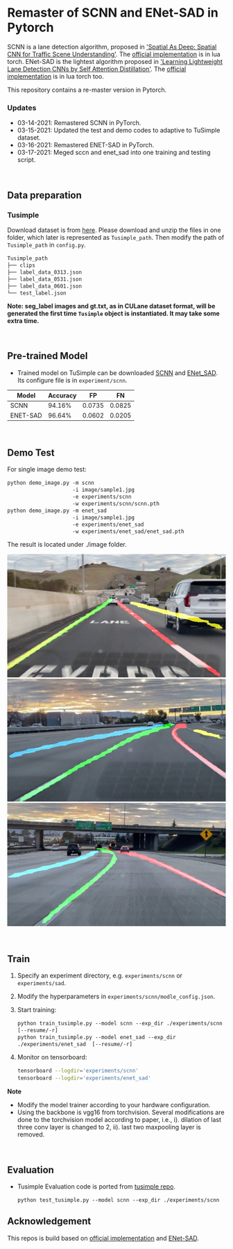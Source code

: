 # Remaster of SCNN and ENet-SAD in Pytorch

SCNN is a lane detection algorithm, proposed in ['Spatial As Deep: Spatial CNN for Traffic Scene Understanding'](https://arxiv.org/abs/1712.06080). The [official implementation](<https://github.com/XingangPan/SCNN>) is in lua torch.
ENet-SAD is the lightest algorithm proposed in ['Learning Lightweight Lane Detection CNNs by Self Attention Distillation'](https://arxiv.org/abs/1908.00821). The [official implementation](<https://github.com/cardwing/Codes-for-Lane-Detection>) is in lua torch too.

This repository contains a re-master version in Pytorch.



### Updates

- 03-14-2021: Remastered SCNN in PyTorch.
- 03-15-2021: Updated the test and demo codes to adaptive to TuSimple dataset.
- 03-16-2021: Remastered ENET-SAD in PyTorch.
- 03-17-2021: Meged sccn and enet_sad into one training and testing script.

<br/>

## Data preparation

### Tusimple
Download dataset is from [here](https://github.com/TuSimple/tusimple-benchmark/issues/3). Please download and unzip the files in one folder, which later is represented as `Tusimple_path`. Then modify the path of `Tusimple_path` in `config.py`.
```
Tusimple_path
├── clips
├── label_data_0313.json
├── label_data_0531.json
├── label_data_0601.json
└── test_label.json
```

**Note:  seg\_label images and gt.txt, as in CULane dataset format,  will be generated the first time `Tusimple` object is instantiated. It may take some extra time.**


<br/>

## Pre-trained Model

* Trained model on TuSimple can be downloaded [SCNN](https://drive.google.com/file/d/1grNvmVZVq70YSWl0lnEFhntGiuQ_ag1n/view?usp=sharing) and [ENet_SAD](https://drive.google.com/open?id=1IwEenTekMt-t6Yr5WJU9_kv4d_Pegd_Q). Its configure file is in `experiment/scnn`.

|   Model  | Accuracy |   FP   |   FN   |
| -------- | -------- | ------ | ------ |
|   SCNN   |  94.16%  | 0.0735 | 0.0825 |
| ENET-SAD |  96.64%  | 0.0602 | 0.0205 |

<br/>


## Demo Test

For single image demo test:

```shell
python demo_image.py -m scnn 
                     -i image/sample1.jpg 
                     -e experiments/scnn 
                     -w experiments/scnn/scnn.pth
python demo_image.py -m enet_sad 
                     -i image/sample1.jpg 
                     -e experiments/enet_sad 
                     -w experiments/enet_sad/enet_sad.pth
```
The result is located under ./image folder.

![](image/scnn_result/sample4_result.jpg "Custom Sample 4")
![](image/scnn_result/sample7_result.jpg "Custom Sample 7")
![](image/scnn_result/sample9_result.jpg "Custom Sample 9")




<br/>

## Train 

1. Specify an experiment directory, e.g. `experiments/scnn` or `experiments/sad`. 

2. Modify the hyperparameters in `experiments/scnn/modle_config.json`.

3. Start training:

   ```shell
   python train_tusimple.py --model scnn --exp_dir ./experiments/scnn [--resume/-r]
   python train_tusimple.py --model enet_sad --exp_dir ./experiments/enet_sad  [--resume/-r]
   ```

4. Monitor on tensorboard:

   ```bash
   tensorboard --logdir='experiments/scnn'
   tensorboard --logdir='experiments/enet_sad'
   ```

**Note**


- Modify the model trainer according to your hardware configuration.
- Using the backbone is vgg16 from torchvision. Several modifications are done to the torchvision model according to paper, i.e., i). dilation of last three conv layer is changed to 2, ii). last two maxpooling layer is removed.



<br/>

## Evaluation

* Tusimple Evaluation code is ported from [tusimple repo](https://github.com/TuSimple/tusimple-benchmark/blob/master/evaluate/lane.py).

  ```Shell
  python test_tusimple.py --model scnn --exp_dir ./experiments/scnn
  ```




## Acknowledgement

This repos is build based on [official implementation](<https://github.com/XingangPan/SCNN>) and [ENet-SAD](<https://github.com/InhwanBae/ENet-SAD_Pytorch>).
